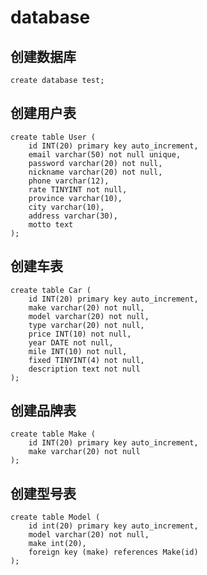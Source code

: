 # database

## 创建数据库
    create database test;
    
## 创建用户表
    create table User (
    	id INT(20) primary key auto_increment,
        email varchar(50) not null unique,
        password varchar(20) not null,
        nickname varchar(20) not null,
        phone varchar(12),
        rate TINYINT not null,
        province varchar(10),
        city varchar(10),
        address varchar(30),
        motto text
    );
    
## 创建车表
    create table Car (
    	id INT(20) primary key auto_increment,
        make varchar(20) not null,
        model varchar(20) not null,
        type varchar(20) not null,
        price INT(10) not null,
        year DATE not null,
        mile INT(10) not null,
        fixed TINYINT(4) not null,
        description text not null
    );
    
## 创建品牌表
    create table Make (
        id INT(20) primary key auto_increment,
        make varchar(20) not null
    );
    
## 创建型号表
    create table Model (
    	id int(20) primary key auto_increment,
        model varchar(20) not null,
        make int(20),
        foreign key (make) references Make(id)
    );